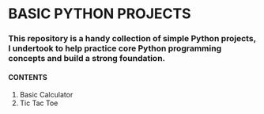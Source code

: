 <H1>BASIC PYTHON PROJECTS</H1>
<H3>This repository is a handy collection of simple Python projects, I undertook to help practice core Python programming concepts and build a strong foundation.</H3>
<H4>CONTENTS</H4>
<ol>
<li>Basic Calculator </li>
<li>Tic Tac Toe </li>
</ol>
